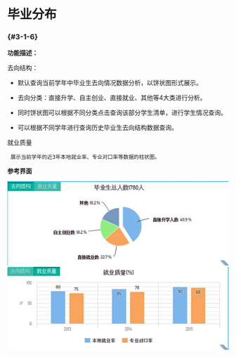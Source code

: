 # 毕业分布

###  {#3-1-6}

**功能描述：**

去向结构：

* 默认查询当前学年中毕业生去向情况数据分析，以饼状图形式展示。

* 去向分类：直接升学、自主创业、直接就业、其他等4大类进行分析。

* 同时饼状图可以根据不同分类点击查询该部分学生清单，进行学生情况查询。

* 可以根据不同学年进行查询历史毕业生去向结构数据查询。

就业质量

     展示当前学年的近3年本地就业率、专业对口率等数据的柱状图。

**参考界面**

![](/assets/image009.jpg)![](/assets/image010.jpg)

